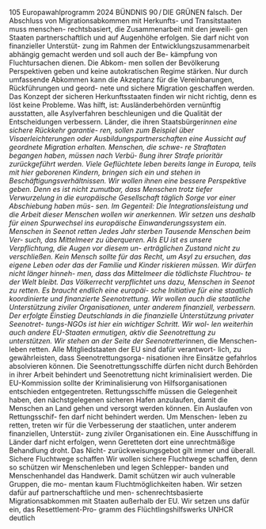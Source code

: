 105
Europawahlprogramm 2024
BÜNDNIS 90 / DIE GRÜNEN 
falsch. Der Abschluss von Migrationsabkommen 
mit Herkunfts- und Transitstaaten muss menschen-
rechtsbasiert, die Zusammenarbeit mit den jeweili-
gen Staaten partnerschaftlich und auf Augenhöhe 
erfolgen. Sie darf nicht von finanzieller Unterstüt-
zung im Rahmen der Entwicklungszusammenarbeit 
abhängig gemacht werden und soll auch der Be-
kämpfung von Fluchtursachen dienen. Die Abkom-
men sollen der Bevölkerung Perspektiven geben 
und keine autokratischen Regime stärken. Nur 
durch umfassende Abkommen kann die Akzeptanz 
für die Vereinbarungen, Rückführungen und geord-
nete und sichere Migration geschaffen werden.
Das Konzept der sicheren Herkunftsstaaten finden 
wir nicht richtig, denn es löst keine Probleme. Was 
hilft, ist: Ausländerbehörden vernünftig ausstatten, 
alle Asylverfahren beschleunigen und die Qualität 
der Entscheidungen verbessern. Länder, die ihren 
Staatsbürger*innen eine sichere Rückkehr garantie-
ren, sollen zum Beispiel über Visaerleichterungen 
oder Ausbildungspartnerschaften eine Aussicht auf 
geordnete Migration erhalten. Menschen, die schwe-
re Straftaten begangen haben, müssen nach Verbü-
ßung ihrer Strafe prioritär zurückgeführt werden.
Viele Geflüchtete leben bereits lange in Europa, 
teils mit hier geborenen Kindern, bringen sich 
ein und stehen in Beschäftigungsverhältnissen. 
Wir wollen ihnen eine bessere Perspektive geben. 
Denn es ist nicht zumutbar, dass Menschen trotz 
tiefer Verwurzelung in die europäische Gesellschaft 
täglich Sorge vor einer Abschiebung haben müs-
sen. Im Gegenteil: Die Integrationsleistung und die 
Arbeit dieser Menschen wollen wir anerkennen. 
Wir setzen uns deshalb für einen Spurwechsel ins 
europäische Einwanderungssystem ein.
Menschen in Seenot retten
Jedes Jahr sterben Tausende Menschen beim Ver-
such, das Mittelmeer zu überqueren. Als EU ist es 
unsere Verpflichtung, die Augen vor diesem un-
erträglichen Zustand nicht zu verschließen. Kein 
Mensch sollte für das Recht, um Asyl zu ersuchen, 
das eigene Leben oder das der Familie und Kinder 
riskieren müssen. Wir dürfen nicht länger hinneh-
men, dass das Mittelmeer die tödlichste Fluchtrou-
te der Welt bleibt.
Das Völkerrecht verpflichtet uns dazu, Menschen in 
Seenot zu retten. Es braucht endlich eine europäi-
sche Initiative für eine staatlich koordinierte und 
finanzierte Seenotrettung.
Wir wollen auch die staatliche Unterstützung 
ziviler Organisationen, unter anderem finanziell, 
verbessern. Der erfolgte Einstieg Deutschlands in 
die finanzielle Unterstützung privater Seenotret-
tungs-NGOs ist hier ein wichtiger Schritt. Wir wol-
len weiterhin auch andere EU-Staaten ermutigen, 
aktiv die Seenotrettung zu unterstützen. Wir stehen 
an der Seite der Seenotretter*innen, die Menschen-
leben retten.
Alle Mitgliedstaaten der EU sind dafür verantwort-
lich, zu gewährleisten, dass Seenotrettungsorga-
nisationen ihre Einsätze gefahrlos absolvieren 
können. Die Seenotrettungsschiffe dürfen nicht 
durch Behörden in ihrer Arbeit behindert und 
Seenotrettung nicht kriminalisiert werden. Die 
EU-Kommission sollte der Kriminalisierung von 
Hilfsorganisationen entschieden entgegentreten. 
Rettungsschiffe müssen die Gelegenheit haben, 
den nächstgelegenen sicheren Hafen anzulaufen, 
damit die Menschen an Land gehen und versorgt 
werden können. Ein Auslaufen von Rettungsschif-
fen darf nicht behindert werden. Um Menschen-
leben zu retten, treten wir für die Verbesserung der 
staatlichen, unter anderem finanziellen, Unterstüt-
zung ziviler Organisationen ein. Eine Ausschiffung 
in Länder darf nicht erfolgen, wenn Geretteten dort 
eine unrechtmäßige Behandlung droht. Das Nicht-
zurückweisungsgebot gilt immer und überall.
Sichere Fluchtwege schaffen
Wir wollen sichere Fluchtwege schaffen, denn so 
schützen wir Menschenleben und legen Schlepper-
banden und Menschenhandel das Handwerk. Damit 
schützen wir auch vulnerable Gruppen, die mo-
mentan kaum Fluchtmöglichkeiten haben.
Wir setzen dafür auf partnerschaftliche und men-
schenrechtsbasierte Migrationsabkommen mit 
Staaten außerhalb der EU.
Wir setzen uns dafür ein, das Resettlement-Pro-
gramm des Flüchtlingshilfswerks UNHCR deutlich 
